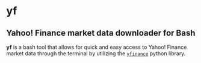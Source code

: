 # yf
## Yahoo! Finance market data downloader for Bash

**yf** is a bash tool that allows for quick and easy access to Yahoo! Finance market data through the terminal by utilizing the 
[`yfinance`](https://github.com/ranaroussi/yfinance) python library.
